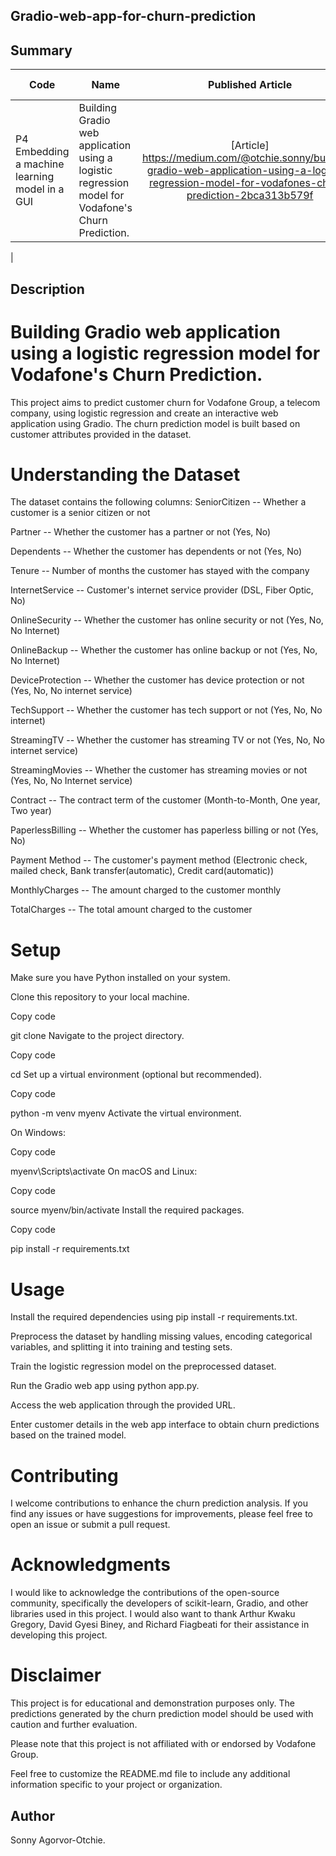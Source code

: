 ## Gradio-web-app-for-churn-prediction


## Summary
| Code      | Name        | Published Article |  Deployed App |
|-----------|-------------|:-------------:|------:|
| P4 Embedding a machine learning model in a GUI|Building Gradio web application using a logistic regression model for Vodafone's Churn Prediction.| [Article] https://medium.com/@otchie.sonny/building-gradio-web-application-using-a-logistic-regression-model-for-vodafones-churn-prediction-2bca313b579f| [Deployed App](https://sonny4sonnix-telco-customer-churn-prediction-app.hf.space)|
|  
##  Description

# Building Gradio web application using a logistic regression model for Vodafone's Churn Prediction.

This project aims to predict customer churn for Vodafone Group, a telecom company, using logistic regression and create an interactive web application using Gradio. The churn prediction model is built based on customer attributes provided in the dataset.

# Understanding the Dataset
The dataset contains the following columns:
SeniorCitizen -- Whether a customer is a senior citizen or not

Partner -- Whether the customer has a partner or not (Yes, No)

Dependents -- Whether the customer has dependents or not (Yes, No)

Tenure -- Number of months the customer has stayed with the company

InternetService -- Customer's internet service provider (DSL, Fiber Optic, No)

OnlineSecurity -- Whether the customer has online security or not (Yes, No, No Internet)

OnlineBackup -- Whether the customer has online backup or not (Yes, No, No Internet)

DeviceProtection -- Whether the customer has device protection or not (Yes, No, No internet service)

TechSupport -- Whether the customer has tech support or not (Yes, No, No internet)

StreamingTV -- Whether the customer has streaming TV or not (Yes, No, No internet service)

StreamingMovies -- Whether the customer has streaming movies or not (Yes, No, No Internet service)

Contract -- The contract term of the customer (Month-to-Month, One year, Two year)

PaperlessBilling -- Whether the customer has paperless billing or not (Yes, No)

Payment Method -- The customer's payment method (Electronic check, mailed check, Bank transfer(automatic), Credit card(automatic))

MonthlyCharges -- The amount charged to the customer monthly

TotalCharges -- The total amount charged to the customer

# Setup
Make sure you have Python installed on your system.

Clone this repository to your local machine.

Copy code

git clone <repository-url>
Navigate to the project directory.

Copy code

cd <project-directory>
Set up a virtual environment (optional but recommended).

Copy code

python -m venv myenv
Activate the virtual environment.

On Windows:

Copy code

myenv\Scripts\activate
On macOS and Linux:

Copy code

source myenv/bin/activate
Install the required packages.

Copy code

pip install -r requirements.txt

# Usage 

Install the required dependencies using pip install -r requirements.txt.

Preprocess the dataset by handling missing values, encoding categorical variables, and splitting it into training and testing sets.

Train the logistic regression model on the preprocessed dataset.

Run the Gradio web app using python app.py.

Access the web application through the provided URL.

Enter customer details in the web app interface to obtain churn predictions based on the trained model.

# Contributing
I welcome contributions to enhance the churn prediction analysis. If you find any issues or have suggestions for improvements, please feel free to open an issue or submit a pull request.

# Acknowledgments
I would like to acknowledge the contributions of the open-source community, specifically the developers of scikit-learn, Gradio, and other libraries used in this project. I would also want to thank Arthur Kwaku Gregory, David Gyesi Biney, and Richard Fiagbeati for their assistance in developing this project.

# Disclaimer
This project is for educational and demonstration purposes only. The predictions generated by the churn prediction model should be used with caution and further evaluation.

Please note that this project is not affiliated with or endorsed by Vodafone Group.

Feel free to customize the README.md file to include any additional information specific to your project or organization.

## Author
Sonny Agorvor-Otchie.


